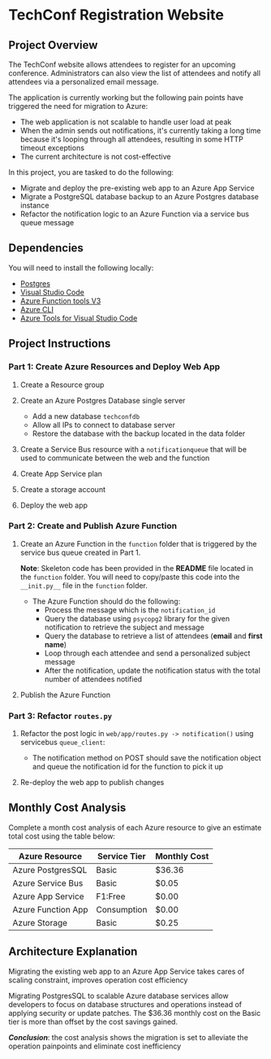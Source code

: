 # TechConf Registration Website

## Project Overview
The TechConf website allows attendees to register for an upcoming conference. Administrators can also view the list of attendees and notify all attendees via a personalized email message.

The application is currently working but the following pain points have triggered the need for migration to Azure:
 - The web application is not scalable to handle user load at peak
 - When the admin sends out notifications, it's currently taking a long time because it's looping through all attendees, resulting in some HTTP timeout exceptions
 - The current architecture is not cost-effective 

In this project, you are tasked to do the following:
- Migrate and deploy the pre-existing web app to an Azure App Service
- Migrate a PostgreSQL database backup to an Azure Postgres database instance
- Refactor the notification logic to an Azure Function via a service bus queue message

## Dependencies

You will need to install the following locally:
- [Postgres](https://www.postgresql.org/download/)
- [Visual Studio Code](https://code.visualstudio.com/download)
- [Azure Function tools V3](https://docs.microsoft.com/en-us/azure/azure-functions/functions-run-local?tabs=windows%2Ccsharp%2Cbash#install-the-azure-functions-core-tools)
- [Azure CLI](https://docs.microsoft.com/en-us/cli/azure/install-azure-cli?view=azure-cli-latest)
- [Azure Tools for Visual Studio Code](https://marketplace.visualstudio.com/items?itemName=ms-vscode.vscode-node-azure-pack)

## Project Instructions

### Part 1: Create Azure Resources and Deploy Web App
1. Create a Resource group
2. Create an Azure Postgres Database single server
   - Add a new database `techconfdb`
   - Allow all IPs to connect to database server
   - Restore the database with the backup located in the data folder

3. Create a Service Bus resource with a `notificationqueue` that will be used to communicate between the web and the function


4. Create App Service plan

5. Create a storage account

6. Deploy the web app


### Part 2: Create and Publish Azure Function
1. Create an Azure Function in the `function` folder that is triggered by the service bus queue created in Part 1.

      **Note**: Skeleton code has been provided in the **README** file located in the `function` folder. You will need to copy/paste this code into the `__init.py__` file in the `function` folder.
      - The Azure Function should do the following:
         - Process the message which is the `notification_id`
         - Query the database using `psycopg2` library for the given notification to retrieve the subject and message
         - Query the database to retrieve a list of attendees (**email** and **first name**)
         - Loop through each attendee and send a personalized subject message
         - After the notification, update the notification status with the total number of attendees notified

2. Publish the Azure Function

### Part 3: Refactor `routes.py`
1. Refactor the post logic in `web/app/routes.py -> notification()` using servicebus `queue_client`:
   - The notification method on POST should save the notification object and queue the notification id for the function to pick it up


2. Re-deploy the web app to publish changes

## Monthly Cost Analysis
Complete a month cost analysis of each Azure resource to give an estimate total cost using the table below:

| Azure Resource     | Service Tier    | Monthly Cost |
| -------------------| --------------- | ------------ |
| Azure PostgresSQL  |     Basic       |   $36.36     |
| Azure Service Bus  |     Basic       |    $0.05     |
| Azure App Service  |     F1:Free     |    $0.00     |
| Azure Function App |    Consumption  |    $0.00     |
| Azure Storage      |     Basic       |    $0.25     |

## Architecture Explanation

Migrating the existing web app to an Azure App Service takes cares of scaling constraint, improves operation cost efficiency 

Migrating PostgresSQL to scalable Azure database services allow developers to focus on database structures and operations instead of applying security or update patches. The $36.36 monthly cost on the Basic tier is more than offset by the cost savings gained.   

_**Conclusion**_: the cost analysis shows the migration is set to alleviate the operation painpoints and eliminate cost inefficiency       

